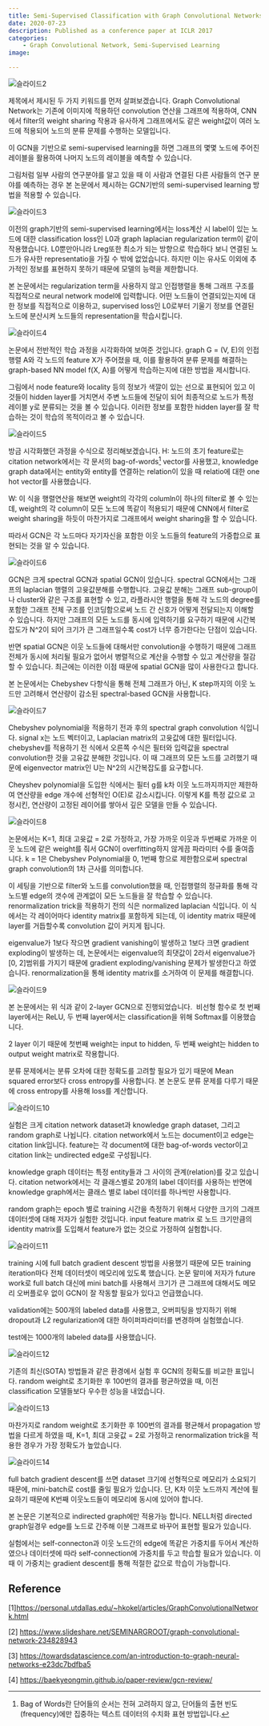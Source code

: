 ```yaml
---
title: Semi-Supervised Classification with Graph Convolutional Networks
date: 2020-07-23
description: Published as a conference paper at ICLR 2017
categories:
    - Graph Convolutional Network, Semi-Supervised Learning
image: 

---
```


![슬라이드2](https://user-images.githubusercontent.com/33539468/88361872-80afc900-cdb5-11ea-9085-4d55d7c80752.PNG)


제목에서 제시된 두 가지 키워드를 먼저 살펴보겠습니다. 
Graph Convolutional Network는 기존에 이미지에 적용하던 convolution 연산을 그래프에 적용하여, CNN에서 filter의 weight sharing 작용과 유사하게 그래프에서도 같은 weight값이 여러 노드에 적용되어 노드의 분류 문제를 수행하는 모델입니다. 

이 GCN을 기반으로 semi-supervised learning을 하면 그래프의 몇몇 노드에 주어진 레이블을 활용하여 나머지 노드의 레이블을 예측할 수 있습니다.

그림처럼 일부 사람의 연구분야를 알고 있을 때 이 사람과 연결된 다른 사람들의 연구 분야를 예측하는 경우 본 논문에서 제시하는 GCN기반의 semi-supervised learning 방법을 적용할 수 있습니다.


<!-- ## Background -->

![슬라이드3](https://user-images.githubusercontent.com/33539468/88361874-81e0f600-cdb5-11ea-8d8d-19e454864969.PNG)

이전의 graph기반의 semi-supervised learning에서는 loss계산 시 label이 있는 노드에 대한 classification loss인 L0과 graph laplacian regularization term이 같이 작용했습니다. L0뿐만아니라 Lreg또한 최소가 되는 방향으로 학습하다 보니 연결된 노드가 유사한 representatio을 가질 수 밖에 없었습니다. 하지만 이는 유사도 이외에 추가적인 정보를 표현하지 못하기 때문에 모델의 능력을 제한합니다. 

본 논문에서는 regularization term을 사용하지 않고 인접행렬을 통해 그래프 구조를 직접적으로 neural network model에 입력합니다. 어떤 노드들이 연결되있는지에 대한 정보를 직접적으로 이용하고, supervised loss인 L0로부터 기울기 정보를 연결된 노드에 분산시켜 노드들의 representation을 학습시킵니다. 


<!-- ## Main Idea -->

![슬라이드4](https://user-images.githubusercontent.com/33539468/88361875-83122300-cdb5-11ea-8683-fd20027c7251.PNG)

논문에서 전반적인 학습 과정을 시각화하여 보여준 것입니다. 
graph G = (V, E)의 인접행렬 A와 각 노드의 feature X가 주어졌을 때, 
이를 활용하여 분류 문제를 해결하는 graph-based NN model f(X, A)를 어떻게 학습하는지에 대한 방법을 제시합니다. 

그림에서 node feature와 locality 등의 정보가 색깔이 있는 선으로 표현되어 있고 이것들이 hidden layer를 거치면서 주변 노드들에 전달이 되어 최종적으로 노드가 특정 레이블 y로 분류되는 것을 볼 수 있습니다. 이러한 정보를 포함한 hidden layer를 잘 학습하는 것이 학습의 목적이라고 볼 수 있습니다. 


<!-- ## Graph Convolutional Network -->

![슬라이드5](https://user-images.githubusercontent.com/33539468/88361876-84435000-cdb5-11ea-8c83-6cd78d53bdf2.PNG)


방금 시각화했던 과정을 수식으로 정리해보겠습니다. 
H: 노드의 초기 feature로는 citation network에서는 각 문서의 bag-of-words[^1]  vector를 사용했고, knowledge graph data에서는 entity와 entity를 연결하는 relation이 있을 때 relatio에 대한 one hot vector를 사용했습니다.

W: 이 식을 행렬연산을 해보면 weight의 각각의 columln이 하나의 filter로 볼 수 있는데, weight의 각 column이 모든 노드에 똑같이 적용되기 때문에 CNN에서 filter로 weight sharing을 하듯이 마찬가지로 그래프에서 weight sharing을 할 수 있습니다.

따라서 GCN은 각 노드마다 자기자신을 포함한 이웃 노드들의 feature의 가중합으로 표현되는 것을 알 수 있습니다. 

![슬라이드6](https://user-images.githubusercontent.com/33539468/88361877-860d1380-cdb5-11ea-8e96-401ccab12663.PNG)

GCN은 크게 spectral GCN과 spatial GCN이 있습니다.
spectral GCN에서는 그래프의 laplacian 행렬의 고윳값분해를 수행합니다. 고윳값 분해는 그래프 sub-group이나 cluster와 같은 구조를 표현할 수 있고, 라플라시안 행렬을 통해 각 노드의 degree를 포함한 그래프 전체 구조를 인코딩함으로써 노드 간 신호가 어떻게 전달되는지 이해할 수 있습니다.
하지만 그래프의 모든 노드를 동시에 입력하기를 요구하기 때문에 시간복잡도가 N^2이 되어 크기가 큰 그래프일수록 cost가 너무 증가한다는 단점이 있습니다.

반면 spatial GCN은 이웃 노드들에 대해서만 convolution을 수행하기 때문에 그래프 전체가 동시에 처리될 필요가 없어서 병렬적으로 계산을 수행할 수 있고 계산량을 절감할 수 있습니다. 최근에는 이러한 이점 때문에 spatial GCN을 많이 사용한다고 합니다.

본 논문에서는 Chebyshev 다항식을 통해 전체 그래프가 아닌, K step까지의 이웃 노드만 고려해서 연산량이 감소된 spectral-based GCN을 사용합니다. 


<!-- ## Spectral Graph Convolution -->

![슬라이드7](https://user-images.githubusercontent.com/33539468/88361878-860d1380-cdb5-11ea-8e46-27f6079f711f.PNG)

Chebyshev polynomial을 적용하기 전과 후의 spectral graph convolution 식입니다. signal x는 노드 벡터이고, Laplacian matrix의 고윳값에 대한 필터입니다. chebyshev를 적용하기 전 식에서 오른쪽 수식은 필터와 입력값을 spectral convolution한 것을 고유값 분해한 것입니다. 이 때 그래프의 모든 노드를 고려했기 때문에 eigenvector matrix인 U는 N^2의 시간복잡도를 요구합니다. 

Cheyshev polynomial을 도입한 식에서는 필터 g를 k차 이웃 노드까지까지만 제한하여 연산량을 edge 개수에 선형적인 O(E)로 감소시킵니다. 이렇게 K를 특정 값으로 고정시킨, 연산량이 고정된 레이어를 쌓아서 깊은 모델을 만들 수 있습니다. 


<!-- ## Renormalization trick of Laplacian -->

![슬라이드8](https://user-images.githubusercontent.com/33539468/88361880-873e4080-cdb5-11ea-8078-09a361ad3edb.PNG)

논문에서는 K=1, 최대 고윳값 = 2로 가정하고, 가장 가까웃 이웃과 두번째로 가까운 이웃 노드에 같은 weight를 줘서 GCN이 overfitting하지 않게끔 파라미터 수를 줄여줍니다. k = 1은 Chebyshev Polynomial을 0, 1번째 항으로 제한함으로써 spectral graph convolution의 1차 근사를 의미합니다.

이 세팅을 기반으로 filter와 노드를 convolution했을 때, 인접행렬의 정규화를 통해 각 노드별 edge의 갯수에 관계없이 모든 노드들을 잘 학습할 수 있습니다. 
renormalization trick을 적용하기 전의 식은 normalized laplacian 식입니다. 이 식에서는 각 레이어마다 identity matrix를 포함하게 되는데, 이 identity matrix 때문에 layer를 거듭할수록 convolution 값이 커지게 됩니다. 


eigenvalue가 1보다 작으면 gradient vanishing이 발생하고 1보다 크면 gradient exploding이 발생하는 데, 논문에서는 eigenvalue의 최댓값이 2라서 eigenvalue가 [0, 2]범위를 가지기 때문에 gradient exploding/vanishing 문제가 발생한다고 하였습니다. renormalization을 통해 identity matrix를 소거하여 이 문제를 해결합니다.


<!-- ## Semi-Supervised Learning  -->

![슬라이드9](https://user-images.githubusercontent.com/33539468/88361882-87d6d700-cdb5-11ea-9f65-68857eb445bc.PNG)

본 논문에서는 위 식과 같이 2-layer GCN으로 진행되었습니다.  비선형 함수로 첫 번째 layer에서는 ReLU, 두 번째 layer에서는 classification을 위해 Softmax를 이용했습니다.

2 layer 이기 때문에 첫번째 weight는 input to hidden, 두 번째 weight는 hidden to output weight matrix로 작용합니다. 

분류 문제에서는 분류 오차에 대한 정확도를 고려할 필요가 있기 때문에 Mean squared error보다 cross entropy를 사용합니다. 본 논문도 분류 문제를 다루기 때문에 cross entropy를 사용해 loss를 계산합니다. 



<!-- ## Experiment -->

![슬라이드10](https://user-images.githubusercontent.com/33539468/88361883-886f6d80-cdb5-11ea-8d44-cf7cfc632242.PNG)

실험은 크게 citation network dataset과 knowledge graph dataset, 그리고 random graph로 나뉩니다. citation network에서 노드는 document이고 edge는 citation link입니다. feature는 각 document에 대한 bag-of-words vector이고 citation link는 undirected edge로 구성됩니다. 

knowledge graph 데이터는 특정 entity들과 그 사이의 관계(relation)를 갖고 있습니다. citation network에서는 각 클래스별로 20개의 label 데이터를 사용하는 반면에 knowledge graph에서는 클래스 별로 label 데이터를 하나씩만 사용합니다. 

random graph는 epoch 별로 training 시간을 측정하기 위해서 다양한 크기의 그래프 데이터셋에 대해 저자가 실험한 것입니다. input feature matrix 로 노드 크기만큼의 identity matrix를 도입해서 feature가 없는 것으로 가정하여 실험합니다.



![슬라이드11](https://user-images.githubusercontent.com/33539468/88361884-8a393100-cdb5-11ea-85c3-3b31f8eee618.PNG)


training 시에 full batch gradient descent 방법을 사용했기 때문에 모든 training iteration마다 전체 데이터셋이 메모리에 있도록 했습니다. 논문 말미에 저자가 future work로 full batch 대신에 mini batch를 사용해서 크기가 큰 그래프에 대해서도 메모리 오버플로우 없이 GCN이 잘 작동할 필요가 있다고 언급했습니다. 

validation에는 500개의 labeled data를 사용했고, 오버피팅을 방지하기 위해 dropout과 L2 regularization에 대한 하이퍼파라미터를 변경하며 실험했습니다.

test에는 1000개의 labeled data를 사용했습니다.

<!-- ## Results -->

![슬라이드12](https://user-images.githubusercontent.com/33539468/88361885-8a393100-cdb5-11ea-95d5-4a822d3c76af.PNG)

기존의 최신(SOTA) 방법들과 같은 환경에서 실험 후 GCN의 정확도를 비교한 표입니다. random weight로 초기화한 후 100번의 결과를 평균하였을 때, 이전 classification 모델들보다 우수한 성능을 내었습니다. 

![슬라이드13](https://user-images.githubusercontent.com/33539468/88361886-8ad1c780-cdb5-11ea-9784-3c79c1eb8257.PNG)

마찬가지로 random weight로 초기화한 후 100번의 결과를 평균해서 propagation 방법을 다르게 하였을 때, K=1, 최대 고윳값 = 2로 가정하고 renormalization trick을 적용한 경우가 가장 정확도가 높았습니다. 

<!-- ## Future work -->

![슬라이드14](https://user-images.githubusercontent.com/33539468/88361889-8c9b8b00-cdb5-11ea-873d-4f024256402d.PNG)

full batch gradient descent를 쓰면 dataset 크기에 선형적으로 메모리가 소요되기 때문에, mini-batch로 cost를 줄일 필요가 있습니다. 단, K차 이웃 노드까지 계산에 필요하기 때문에 K번째 이웃노드들이 메모리에 동시에 있어야 합니다.

본 논문은 기본적으로 indirected graph에만 적용가능 합니다. NELL처럼 directed graph일경우 edge를 노드로 간주해 이분 그래프로 바꾸어 표현할 필요가 있습니다.

실험에서는 self-connecton과 이웃 노드간의 edge에 똑같은 가중치를 두어서 계산하였으나 데이터셋에 따라 self-connection에 가중치를 두고 학습할 필요가 있습니다. 이 때 이 가중치는 gradient descent를 통해 적절한 값으로 학습이 가능합니다.





## Reference
[1]<https://personal.utdallas.edu/~hkokel/articles/GraphConvolutionalNetwork.html>

[2] <https://www.slideshare.net/SEMINARGROOT/graph-convolutional-network-234828943>

[3] <https://towardsdatascience.com/an-introduction-to-graph-neural-networks-e23dc7bdfba5>

[4] <https://baekyeongmin.github.io/paper-review/gcn-review/>


[^1]: Bag of Words란 단어들의 순서는 전혀 고려하지 않고, 단어들의 출현 빈도(frequency)에만 집중하는 텍스트 데이터의 수치화 표현 방법입니다.